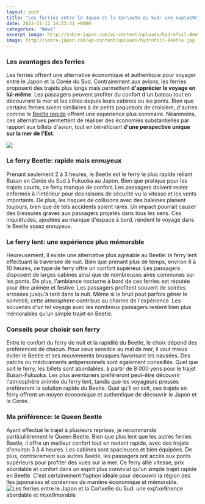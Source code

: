 ```yaml
---
layout: post
title: "Les ferries entre le Japon et la Cor\xe9e du Sud: une exp\xe9rience abordable et m\xe9morable"
date: 2023-11-12 14:53:41 +0000
categories: "News"
excerpt_image: http://sobre-japon.com/wp-content/uploads/hydrofoil-Beetle.jpg
image: http://sobre-japon.com/wp-content/uploads/hydrofoil-Beetle.jpg
---
```


### Les avantages des ferries 
Les ferries offrent une alternative économique et authentique pour voyager entre le Japon et la Corée du Sud. Contrairement aux avions, les ferries proposent des trajets plus longs mais permettent **d'apprécier le voyage en lui-même**. Les passagers peuvent profiter du confort d'un bateau tout en découvrant la mer et les côtes depuis leurs cabines ou les ponts. 
Bien que certains ferries soient similaires à de petits paquebots de croisière, d'autres comme le [Beetle rapide](https://thetopnews.github.io/a-comprehensive-guide-to-local-multiplayer-gaming-on-playstation-5/) offrent une experience plus sommaire. Néanmoins, ces alternatives permettent de réaliser des économies substantielles par rapport aux billets d'avion, tout en bénéficiant **d'une perspective unique sur la mer de l'Est**.  

![](https://thumbs.dreamstime.com/z/bateau-de-ferries-traversant-la-mer-int-rieure-entre-miyajimaguchi-et-miyajima-hiroshima-japon-148004414.jpg)
### Le ferry Beetle: rapide mais ennuyeux
Prenant seulement 2 à 3 heures, le Beetle est le ferry le plus rapide reliant Busan en Corée du Sud à Fukuoka au Japon. Bien que pratique pour les trajets courts, ce ferry manque de confort. Les passagers doivent rester enfermés à l'intérieur pour des raisons de sécurité vu la vitesse et les vents importants. 
De plus, les risques de collisions avec des baleines planent toujours, bien que de tels accidents soient rares. Un impact pourrait causer des blessures graves aux passagers projetés dans tous les sens. Ces inquiétudes, ajoutées au manque d'espace à bord, rendent le voyage dans le Beetle assez ennuyeux.
### Le ferry lent: une expérience plus mémorable 
Heureusement, il existe une alternative plus agréable au Beetle: le ferry lent effectuant la traversée de nuit. Bien que prenant plus de temps, environ 8 à 10 heures, ce type de ferry offre un confort supérieur. Les passagers disposent de larges cabines ainsi que de nombreuses aires communes sur les ponts.
De plus, l'ambiance nocturne à bord de ces ferries est réputée pour être animée et festive. Les passagers profitent souvent de soirées arrosées jusqu'à tard dans la nuit. Même si le bruit peut parfois gêner le sommeil, cette atmosphère contribue au charme de l'expérience. Les souvenirs d'un tel voyage avec les nombreux passagers restent bien plus mémorables qu'un simple trajet en Beetle.
### Conseils pour choisir son ferry
Entre le confort du ferry de nuit et la rapidité du Beetle, le choix dépend des préférences de chacun. Pour ceux sensible au mal de mer, il vaut mieux éviter le Beetle et ses mouvements brusques favorisant les nausées. 
Des patchs ou médicaments antipersonnels sont également conseillés. Quel que soit le ferry, les billets sont abordables, à partir de 8 000 yens pour le trajet Busan-Fukuoka. 
Les plus aventuriers préféreront peut-être découvrir l'atmosphère animée du ferry lent, tandis que les voyageurs pressés préféreront la solution rapide du Beetle. Quoi qu'il en soit, ces trajets en ferry offrent un moyen économique et authentique de découvrir le Japon et la Corée.
### Ma préférence: le Queen Beetle 
Ayant effectué le trajet à plusieurs reprises, je recommande particulièrement le Queen Beetle. Bien que plus lent que les autres ferries Beetle, il offre un meilleur confort tout en restant rapide, avec des trajets d'environ 3 à 4 heures. 
Les cabines sont spacieuses et bien équipées. De plus, contrairement aux autres Beetle, les passagers ont accès aux ponts supérieurs pour profiter des vues sur la mer. Ce ferry allie vitesse, prix abordable et confort dans un esprit plus convivial qu'un simple trajet rapide en Beetle. C'est certainement l'option idéale pour découvrir la région des îles japonaises et coréennes de manière économique et mémorable.
![Les ferries entre le Japon et la Cor\xe9e du Sud: une exp\xe9rience abordable et m\xe9morable](http://sobre-japon.com/wp-content/uploads/hydrofoil-Beetle.jpg)
